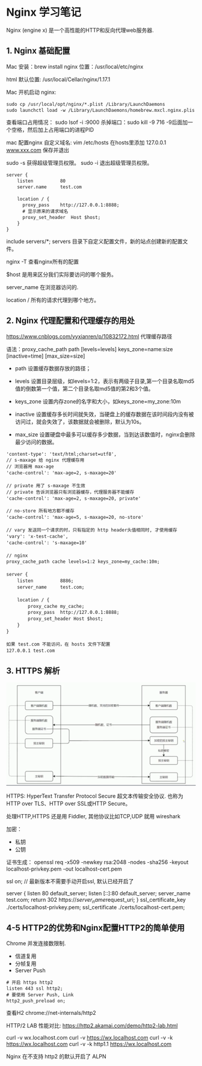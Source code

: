 # Nginx 学习笔记
Nginx (engine x) 是一个高性能的HTTP和反向代理web服务器.

## 1. Nginx 基础配置
Mac 
安装：brew install nginx
位置：/usr/local/etc/nginx

html 默认位置: /usr/local/Cellar/nginx/1.17.1

Mac 开机启动 nginx:
```
sudo cp /usr/local/opt/nginx/*.plist /Library/LaunchDaemons
sudo launchctl load -w /Library/LaunchDaemons/homebrew.mxcl.nginx.plis
```

查看端口占用情况： sudo lsof -i :9000
杀掉端口：sudo kill -9 716 -9后面加一个空格，然后加上占用端口的进程PID

mac 配置nginx 自定义域名: vim /etc/hosts
在hosts里添加 127.0.0.1 www.xxx.com 保存并退出

sudo -s 获得超级管理员权限。
sudo -i 退出超级管理员权限。

```
server {
    listen          80
    server.name     test.com
    
    location / {
      proxy_pass    http://127.0.0.1:8888;
      # 显示原来的请求域名
      proxy_set_header  Host $host;
    }
}
```

include servers/*; servers 目录下自定义配置文件，新的站点创建新的配置文件。

nginx -T 查看nginx所有的配置

$host 是用来区分我们实际要访问的哪个服务。

server_name 在浏览器访问的.

location /  所有的请求代理到哪个地方。


## 2. Nginx 代理配置和代理缓存的用处
https://www.cnblogs.com/yyxianren/p/10832172.html
代理缓存路径

语法：proxy_cache_path path [levels=levels] keys_zone=name:size  [inactive=time] [max_size=size] 

- path 设置缓存数据存放的路径；

- levels 设置目录层级，如levels=1:2，表示有两级子目录,第一个目录名取md5值的倒数第一个值，第二个目录名取md5值的第2和3个值。

- keys_zone 设置内存zone的名字和大小，如keys_zone=my_zone:10m

- inactive 设置缓存多长时间就失效，当硬盘上的缓存数据在该时间段内没有被访问过，就会失效了，该数据就会被删除，默认为10s。

- max_size 设置硬盘中最多可以缓存多少数据，当到达该数值时，nginx会删除最少访问的数据。

```html
'content-type': 'text/html;charset=utf8',
// s-maxage 给 nginx 代理缓存用
// 浏览器用 max-age
'cache-control': 'max-age=2, s-maxage=20'

// private 用了 s-maxage 不生效
// private 告诉浏览器只有浏览器缓存，代理服务器不能缓存
'cache-control': 'max-age=2, s-maxage=20, private'

// no-store 所有地方都不缓存
'cache-control': 'max-age=5, s-maxage=20, no-store'

// vary 发送同一个请求的时，只有指定的 http header头值相同时, 才使用缓存
'vary': 'x-test-cache',
'cache-control': 's-maxage=10'

// nginx
proxy_cache_path cache levels=1:2 keys_zone=my_cache:10m;

server {
    listen          8886;
    server_name     test.com;

    location / {
        proxy_cache my_cache;
        proxy_pass  http://127.0.0.1:8888;
        proxy_set_header Host $host;
    }
}

如果 test.com 不能访问，在 hosts 文件下配置
127.0.0.1 test.com

```

## 3. HTTPS 解析
![https.png](https.png)

HTTPS: HyperText Transfer Protocol Secure 超文本传输安全协议. 也称为 HTTP over TLS、HTTP over SSL或HTTP Secure。

处理HTTP,HTTPS 还是用 Fiddler, 其他协议比如TCP,UDP 就用 wireshark 


加密：
- 私钥
- 公钥

证书生成：
openssl req -x509 -newkey rsa:2048 -nodes -sha256 -keyout localhost-privkey.pem -out localhost-cert.pem

ssl on; // 最新版本不需要手动开启ssl, 默认已经开启了

server {
    listen          80 default_server;
    listen          [::]:80 default_server;
    server_name     test.com;
    return          302 https://$server_name$request_uri;
}
ssl_certificate_key ./certs/localhost-privkey.pem;
ssl_certificate ./certs/localhost-cert.pem;


## 4-5 HTTP2的优势和Nginx配置HTTP2的简单使用

Chrome 并发连接数限制.

- 信道复用
- 分帧复用
- Server Push

```
# 开启 https http2
listen 443 ssl http2;
# 要使用 Server Push, Link
http2_push_preload on;
```
    
查看H2 chrome://net-internals/http2

HTTP/2 LAB 性能对比:
https://http2.akamai.com/demo/http2-lab.html

curl -v wx.localhost.com
curl -v https://wx.localhost.com
curl -v -k https://wx.localhost.com
curl -v -k http1.1 https://wx.localhost.com

Nginx 在不支持 http2 的默认开启了 ALPN